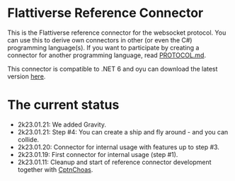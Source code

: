 # Flattiverse Reference Connector

This is the Flattiverse reference connector for the websocket protocol. You can use this to derive own connectors in other (or even the C#) programming language(s). If you want to participate by creating a connector for another programming language, read [PROTOCOL.md](PROTOCOL.md).

This connector is compatible to .NET 6 and oyu can download the latest version [here](Flattiverse.Connector.dll).

# The current status

* 2k23.01.21: We added Gravity.
* 2k23.01.21: Step #4: You can create a ship and fly around - and you can collide.
* 2k23.01.20: Connector for internal usage with features up to step #3.
* 2k23.01.19: First connector for internal usage (step #1).
* 2k23.01.11: Cleanup and start of reference connector development together with [CptnChoas](https://www.github.com/CptnChoas).
